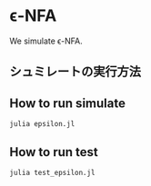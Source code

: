 # ϵ-NFA

We simulate ϵ-NFA.

## シュミレートの実行方法
## How to run simulate

```console
julia epsilon.jl
```

## How to run test

```console
julia test_epsilon.jl
```
